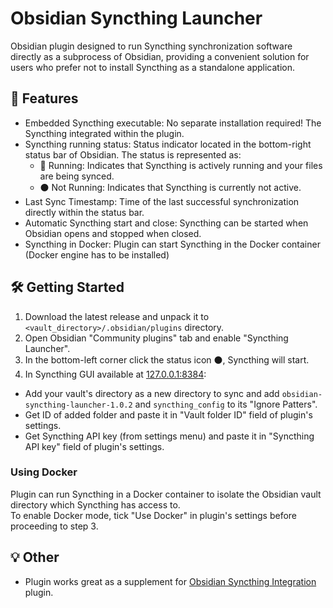 # Obsidian Syncthing Launcher

Obsidian plugin designed to run Syncthing synchronization software directly as a subprocess of Obsidian, providing a convenient solution for users who prefer not to install Syncthing as a standalone application. 

## 🚀 Features
- Embedded Syncthing executable: No separate installation required! The Syncthing integrated within the plugin.
- Syncthing running status: Status indicator located in the bottom-right status bar of Obsidian. The status is represented as:
  - 🔵 Running: Indicates that Syncthing is actively running and your files are being synced.
  - ⚫ Not Running: Indicates that Syncthing is currently not active.
- Last Sync Timestamp: Time of the last successful synchronization directly within the status bar.
- Automatic Syncthing start and close: Syncthing can be started when Obsidian opens and stopped when closed.
- Syncthing in Docker: Plugin can start Syncthing in the Docker container (Docker engine has to be installed)

## 🛠️ Getting Started
1. Download the latest release and unpack it to `<vault_directory>/.obsidian/plugins` directory.  
2. Open Obsidian "Community plugins" tab and enable "Syncthing Launcher".  
3. In the bottom-left corner click the status icon ⚫, Syncthing will start.  
4. In Syncthing GUI available at [127.0.0.1:8384](127.0.0.1:8384):  
- Add your vault's directory as a new directory to sync and add `obsidian-syncthing-launcher-1.0.2` and `syncthing_config` to its "Ignore Patters". 
- Get ID of added folder and paste it in "Vault folder ID" field of plugin's settings.  
- Get Syncthing API key (from settings menu) and paste it in "Syncthing API key" field of plugin's settings.  

### Using Docker
Plugin can run Syncthing in a Docker container to isolate the Obsidian vault directory which Syncthing has access to.  
To enable Docker mode, tick "Use Docker" in plugin's settings before proceeding to step 3.

## 💡 Other
- Plugin works great as a supplement for [Obsidian Syncthing Integration](https://github.com/LBF38/obsidian-syncthing-integration) plugin.


